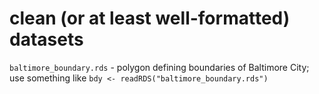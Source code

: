 # clean (or at least well-formatted) datasets

`baltimore_boundary.rds` - polygon defining boundaries of Baltimore
    City; use something like `bdy <- readRDS("baltimore_boundary.rds")`
